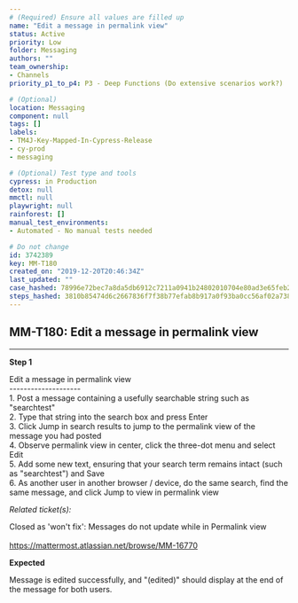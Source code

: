 ```yaml
---
# (Required) Ensure all values are filled up
name: "Edit a message in permalink view"
status: Active
priority: Low
folder: Messaging
authors: ""
team_ownership: 
- Channels
priority_p1_to_p4: P3 - Deep Functions (Do extensive scenarios work?)

# (Optional)
location: Messaging
component: null
tags: []
labels: 
- TM4J-Key-Mapped-In-Cypress-Release
- cy-prod
- messaging

# (Optional) Test type and tools
cypress: in Production
detox: null
mmctl: null
playwright: null
rainforest: []
manual_test_environments: 
- Automated - No manual tests needed

# Do not change
id: 3742389
key: MM-T180
created_on: "2019-12-20T20:46:34Z"
last_updated: ""
case_hashed: 78996e72bec7a8da5db6912c7211a0941b24802010704e80ad3e65feb2a6419d295753eb45392432f5ea5692b403012a
steps_hashed: 3810b85474d6c2667836f7f38b77efab8b917a0f93ba0cc56af02a738f61d5388fec611948b5b5749e3a9e656fd18a58
---
```


<!-- (Auto-generated) Based on frontmatter's "key" and "name" -->

## MM-T180: Edit a message in permalink view

---

**Step 1**

Edit a message in permalink view\
\--------------------\
1\. Post a message containing a usefully searchable string such as "searchtest"\
2\. Type that string into the search box and press Enter\
3\. Click Jump in search results to jump to the permalink view of the message you had posted\
4\. Observe permalink view in center, click the three-dot menu and select Edit\
5\. Add some new text, ensuring that your search term remains intact (such as "searchtest") and Save\
6\. As another user in another browser / device, do the same search, find the same message, and click Jump to view in permalink view

_Related ticket(s):_

Closed as 'won't fix': Messages do not update while in Permalink view\
\
<https://mattermost.atlassian.net/browse/MM-16770>

**Expected**

Message is edited successfully, and "(edited)" should display at the end of the message for both users.
